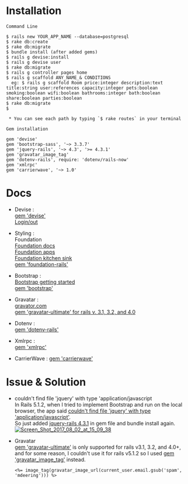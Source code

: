 # Installation  
````  
Command Line    
  
$ rails new YOUR_APP_NAME --database=postgresql  
$ rake db:create  
$ rake db:migrate  
$ bundle install (after added gems)  
$ rails g devise:install  
$ rails g devise user  
$ rake db:migrate   
$ rails g controller pages home  
$ rails g scaffold ANY_NAME_& CONDITIONS  
  eg: $ rails g scaffold Room price:integer description:text title:string user:references capacity:integer pets:boolean smoking:boolean wifi:boolean bathrooms:integer bath:boolean share:boolean parties:boolean   
$ rake db:migrate  
$ 

 * You can see each path by typing `$ rake routes` in your terminal   
````  
  
````  
Gem installation  
  
gem 'devise' 
gem 'bootstrap-sass', '~> 3.3.7'  
gem 'jquery-rails', '~> 4.3', '>= 4.3.1'  
gem 'gravatar_image_tag'  
gem 'dotenv-rails', require: 'dotenv/rails-now'  
gem 'xmlrpc'   
gem 'carrierwave', '~> 1.0'  
````    
  
  
# Docs  
  * Devise :  
  [gem 'devise'](https://github.com/plataformatec/devise)  
  [Login/out](https://github.com/plataformatec/devise/wiki/How-To:-Add-sign_in,-sign_out,-and-sign_up-links-to-your-layout-template)
      
  * Styling :  
    Foundation      
    [Foundation docs](http://foundation.zurb.com/sites/docs/installation.html)  
    [Foundation apps](http://foundation.zurb.com/apps.html)  
    [Foundation kitchen sink](http://foundation.zurb.com/sites/docs/kitchen-sink.html)  
    [gem 'foundation-rails'](https://github.com/zurb/foundation-rails)   
    
  * Bootstrap :  
    [Bootstrap getting started](http://getbootstrap.com/getting-started/)  
    [gem 'bootstrap'](https://github.com/twbs/bootstrap-rubygem)  
      
  * Gravatar :  
    [gravator.com](https://en.gravatar.com/)  
    [gem 'gravatar-ultimate' for rails v. 3.1, 3.2, and 4.0](https://github.com/sinisterchipmunk/gravatar)    
   
  * Dotenv :  
    [gem 'dotenv-rails'](https://github.com/bkeepers/dotenv)              
      
  * Xmlrpc :  
    [gem 'xmlrpc'](https://github.com/ruby/xmlrpc)  
      
  * CarrierWave :
    [gem 'carrierwave'](https://github.com/carrierwaveuploader/carrierwave)   
  
          
# Issue & Solution  
 * couldn't find file 'jquery' with type 'application/javascript  
 In Rails 5.1.2, when I tried to implement Bootstrap and run on the local browser, the app said [couldn't find file 'jquery' with type 'application/javascript'](https://stackoverflow.com/questions/22582097/sprocketsfilenotfound-in-staticpageshome).        
 So just added [jquery-rails 4.3.1](https://rubygems.org/gems/jquery-rails/versions/4.3.1) in gem file and bundle install again.  
 <a href="https://ibb.co/iOj2LQ"><img src="https://image.ibb.co/kZuPZk/Screen_Shot_2017_08_02_at_15_09_38.png" alt="Screen_Shot_2017_08_02_at_15_09_38" border="0"></a>    
   
  
  
 * Gravatar  
   [gem 'gravatar-ultimate'](https://github.com/sinisterchipmunk/gravatar) is only supported for rails v3.1, 3.2, and 4.0+, and for some reason, I couldn't use it for rails v5.1.2 so I used [gem 'gravatar_image_tag'](https://github.com/mdeering/gravatar_image_tag) instead.  
    ````  
    <%= image_tag(gravatar_image_url(current_user.email.gsub('spam', 'mdeering'))) %>
    ````    
      
        



       




     



   